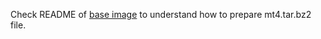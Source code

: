 Check README of [base image](https://hub.docker.com/r/nevmerzhitsky/headless-metatrader4/) to understand how to prepare mt4.tar.bz2 file.

